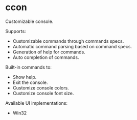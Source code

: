 # ccon
Customizable console.

Supports:
- Customizable commands through commands specs.
- Automatic command parsing based on command specs.
- Generation of help for commands.
- Auto completion of commands.

Built-in commands to:
- Show help.
- Exit the console.
- Customize console colors.
- Customize console font size.

Available UI implementations:
- Win32
